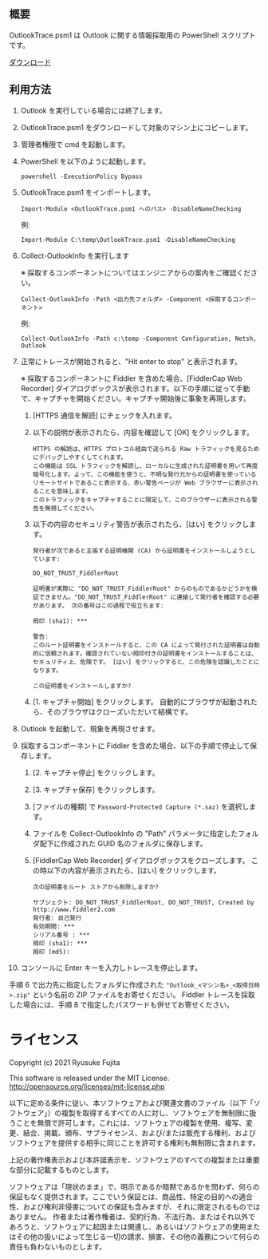 ﻿## 概要
OutlookTrace.psm1 は Outlook に関する情報採取用の PowerShell スクリプトです。

[ダウンロード](https://github.com/jpmessaging/OutlookTrace/releases/download/v2021-01-14/OutlookTrace.psm1)

## 利用方法

1. Outlook を実行している場合には終了します。
2. OutlookTrace.psm1 をダウンロードして対象のマシン上にコピーします。
3. 管理者権限で cmd を起動します。
4. PowerShell を以下のように起動します。

    ```
    powershell -ExecutionPolicy Bypass
    ```

5. OutlookTrace.psm1 をインポートします。

    ```
    Import-Module <OutlookTrace.psm1 へのパス> -DisableNameChecking
    ```

    例:
    ```
    Import-Module C:\temp\OutlookTrace.psm1 -DisableNameChecking
    ```

6. Collect-OutlookInfo を実行します

    ※ 採取するコンポーネントについてはエンジニアからの案内をご確認ください。

    ```
    Collect-OutlookInfo -Path <出力先フォルダ> -Component <採取するコンポーネント>
    ```

    例:
    ```
    Collect-OutlookInfo -Path c:\temp -Component Configuration, Netsh, Outlook
    ```

7. 正常にトレースが開始されると、"Hit enter to stop" と表示されます。

    ※ 採取するコンポーネントに Fiddler を含めた場合、[FiddlerCap Web Recorder] ダイアログボックスが表示されます。以下の手順に従って手動で、キャプチャを開始ください。キャプチャ開始後に事象を再現します。

    1. [HTTPS 通信を解読] にチェックを入れます。
    2. 以下の説明が表示されたら、内容を確認して [OK] をクリックします。

        ```
        HTTPS の解読は、HTTPS プロトコル経由で送られる Raw トラフィックを見るためにデバッグしやすくしてくれます。
        この機能は SSL トラフィックを解読し、ローカルに生成された証明書を用いて再度暗号化します。よって、この機能を使うと、不明な発行元からの証明書を使っているリモートサイトであること表示する、赤い警告ページが Web ブラウザーに表示されることを意味します。
        このトラフィックをキャプチャすることに限定して、このブラウザーに表示される警告を無視してください。
        ```

    3. 以下の内容のセキュリティ警告が表示されたら、[はい] をクリックします。

        ```
        発行者が次であると主張する証明機関 (CA) から証明書をインストールしようとしています:

        DO_NOT_TRUST_FiddlerRoot

        証明書が実際に "DO_NOT_TRUST_FiddlerRoot" からのものであるかどうかを検証できません。"DO_NOT_TRUST_FiddlerRoot" に連絡して発行者を確認する必要があります。 次の番号はこの過程で役立ちます:

        拇印 (sha1): ***

        警告:
        このルート証明書をインストールすると、この CA によって発行された証明書は自動的に信頼されます。確認されていない拇印付きの証明書をインストールすることは、セキュリティ上、危険です。 [はい] をクリックすると、この危険を認識したことになります。

        この証明書をインストールしますか?
        ```

    4. [1. キャプチャ開始] をクリックします。
        自動的にブラウザが起動されたら、そのブラウザはクローズいただいて結構です。

8. Outlook を起動して、現象を再現させます。
9. 採取するコンポーネントに Fiddler を含めた場合、以下の手順で停止して保存します。

    1. [2. キャプチャ停止] をクリックします。
    2. [3. キャプチャ保存] をクリックします。
    3. [ファイルの種類] で `Password-Protected Capture (*.saz)` を選択します。
    4. ファイルを Collect-OutlookInfo の "Path" パラメータに指定したフォルダ配下に作成された GUID 名のフォルダに保存します。
    5. [FiddlerCap Web Recorder] ダイアログボックスをクローズします。
        この時以下の内容が表示されたら、[はい] をクリックします。

        ```
        次の証明書をルート ストアから削除しますか?

        サブジェクト: DO_NOT_TRUST_FiddlerRoot, DO_NOT_TRUST, Created by http://www.fiddler2.com
        発行者: 自己発行
        有効期間: ***
        シリアル番号 : ***
        拇印 (sha1): ***
        拇印 (md5):
        ```

10. コンソールに Enter キーを入力しトレースを停止します。

手順 6 で出力先に指定したフォルダに作成された `"Outlook_<マシン名>_<取得日時>.zip"` という名前の ZIP ファイルをお寄せください。
Fiddler トレースを採取した場合には、手順 8 で指定したパスワードも併せてお寄せください。

# ライセンス
Copyright (c) 2021 Ryusuke Fujita

This software is released under the MIT License.  
http://opensource.org/licenses/mit-license.php

以下に定める条件に従い、本ソフトウェアおよび関連文書のファイル（以下「ソフトウェア」）の複製を取得するすべての人に対し、ソフトウェアを無制限に扱うことを無償で許可します。これには、ソフトウェアの複製を使用、複写、変更、結合、掲載、頒布、サブライセンス、および/または販売する権利、およびソフトウェアを提供する相手に同じことを許可する権利も無制限に含まれます。

上記の著作権表示および本許諾表示を、ソフトウェアのすべての複製または重要な部分に記載するものとします。

ソフトウェアは「現状のまま」で、明示であるか暗黙であるかを問わず、何らの保証もなく提供されます。ここでいう保証とは、商品性、特定の目的への適合性、および権利非侵害についての保証も含みますが、それに限定されるものではありません。 作者または著作権者は、契約行為、不法行為、またはそれ以外であろうと、ソフトウェアに起因または関連し、あるいはソフトウェアの使用またはその他の扱いによって生じる一切の請求、損害、その他の義務について何らの責任も負わないものとします。
